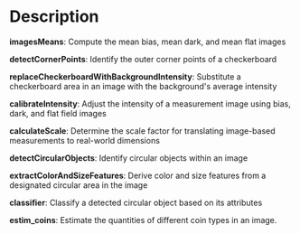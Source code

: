 # Description
**imagesMeans**: Compute the mean bias, mean dark, and mean flat images

**detectCornerPoints**: Identify the outer corner points of a checkerboard

**replaceCheckerboardWithBackgroundIntensity**: Substitute a checkerboard area in an image with the background's average intensity

**calibrateIntensity**: Adjust the intensity of a measurement image using bias, dark, and flat field images

**calculateScale**: Determine the scale factor for translating image-based measurements to real-world dimensions

**detectCircularObjects**: Identify circular objects within an image

**extractColorAndSizeFeatures**: Derive color and size features from a designated circular area in the image

**classifier**: Classify a detected circular object based on its attributes

**estim_coins**: Estimate the quantities of different coin types in an image.
